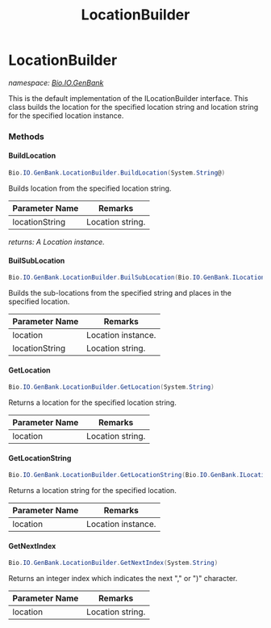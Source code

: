 ﻿---
title: LocationBuilder
---

# LocationBuilder
_namespace: [Bio.IO.GenBank](N-Bio.IO.GenBank.html)_

This is the default implementation of the ILocationBuilder interface.
 This class builds the location for the specified location string
 and location string for the specified location instance.

### Methods

#### BuildLocation
```csharp
Bio.IO.GenBank.LocationBuilder.BuildLocation(System.String@)
```
Builds location from the specified location string.

|Parameter Name|Remarks|
|--------------|-------|
|locationString|Location string.|

_returns: A Location instance._

#### BuilSubLocation
```csharp
Bio.IO.GenBank.LocationBuilder.BuilSubLocation(Bio.IO.GenBank.ILocation,System.String@)
```
Builds the sub-locations from the specified string and places in the specified location.

|Parameter Name|Remarks|
|--------------|-------|
|location|Location instance.|
|locationString|Location string.|


#### GetLocation
```csharp
Bio.IO.GenBank.LocationBuilder.GetLocation(System.String)
```
Returns a location for the specified location string.

|Parameter Name|Remarks|
|--------------|-------|
|location|Location string.|


#### GetLocationString
```csharp
Bio.IO.GenBank.LocationBuilder.GetLocationString(Bio.IO.GenBank.ILocation)
```
Returns a location string for the specified location.

|Parameter Name|Remarks|
|--------------|-------|
|location|Location instance.|


#### GetNextIndex
```csharp
Bio.IO.GenBank.LocationBuilder.GetNextIndex(System.String)
```
Returns an integer index which indicates the next "," or ")" character.

|Parameter Name|Remarks|
|--------------|-------|
|location|Location string.|





